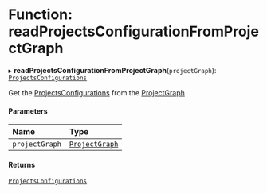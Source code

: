 # Function: readProjectsConfigurationFromProjectGraph

▸ **readProjectsConfigurationFromProjectGraph**(`projectGraph`): [`ProjectsConfigurations`](../../reference/core-api/devkit/documents/ProjectsConfigurations)

Get the [ProjectsConfigurations](../../reference/core-api/devkit/documents/ProjectsConfigurations) from the [ProjectGraph](../../reference/core-api/devkit/documents/ProjectGraph)

#### Parameters

| Name           | Type                                                                     |
| :------------- | :----------------------------------------------------------------------- |
| `projectGraph` | [`ProjectGraph`](../../reference/core-api/devkit/documents/ProjectGraph) |

#### Returns

[`ProjectsConfigurations`](../../reference/core-api/devkit/documents/ProjectsConfigurations)
